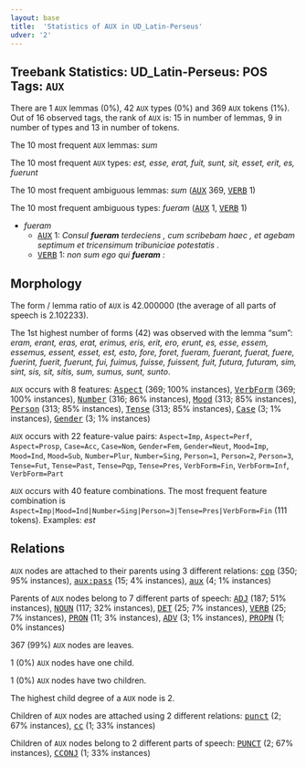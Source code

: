 ```yaml
---
layout: base
title:  'Statistics of AUX in UD_Latin-Perseus'
udver: '2'
---
```


## Treebank Statistics: UD_Latin-Perseus: POS Tags: `AUX`

There are 1 `AUX` lemmas (0%), 42 `AUX` types (0%) and 369 `AUX` tokens (1%).
Out of 16 observed tags, the rank of `AUX` is: 15 in number of lemmas, 9 in number of types and 13 in number of tokens.

The 10 most frequent `AUX` lemmas: <em>sum</em>

The 10 most frequent `AUX` types:  <em>est, esse, erat, fuit, sunt, sit, esset, erit, es, fuerunt</em>

The 10 most frequent ambiguous lemmas: <em>sum</em> (<tt><a href="la_perseus-pos-AUX.html">AUX</a></tt> 369, <tt><a href="la_perseus-pos-VERB.html">VERB</a></tt> 1)

The 10 most frequent ambiguous types:  <em>fueram</em> (<tt><a href="la_perseus-pos-AUX.html">AUX</a></tt> 1, <tt><a href="la_perseus-pos-VERB.html">VERB</a></tt> 1)


* <em>fueram</em>
  * <tt><a href="la_perseus-pos-AUX.html">AUX</a></tt> 1: <em>Consul <b>fueram</b> terdeciens , cum scribebam haec , et agebam septimum et tricensimum tribuniciae potestatis .</em>
  * <tt><a href="la_perseus-pos-VERB.html">VERB</a></tt> 1: <em>non sum ego qui <b>fueram</b> :</em>

## Morphology

The form / lemma ratio of `AUX` is 42.000000 (the average of all parts of speech is 2.102233).

The 1st highest number of forms (42) was observed with the lemma “sum”: <em>eram, erant, eras, erat, erimus, eris, erit, ero, erunt, es, esse, essem, essemus, essent, esset, est, esto, fore, foret, fueram, fuerant, fuerat, fuere, fuerint, fuerit, fuerunt, fui, fuimus, fuisse, fuissent, fuit, futura, futuram, sim, sint, sis, sit, sitis, sum, sumus, sunt, sunto</em>.

`AUX` occurs with 8 features: <tt><a href="la_perseus-feat-Aspect.html">Aspect</a></tt> (369; 100% instances), <tt><a href="la_perseus-feat-VerbForm.html">VerbForm</a></tt> (369; 100% instances), <tt><a href="la_perseus-feat-Number.html">Number</a></tt> (316; 86% instances), <tt><a href="la_perseus-feat-Mood.html">Mood</a></tt> (313; 85% instances), <tt><a href="la_perseus-feat-Person.html">Person</a></tt> (313; 85% instances), <tt><a href="la_perseus-feat-Tense.html">Tense</a></tt> (313; 85% instances), <tt><a href="la_perseus-feat-Case.html">Case</a></tt> (3; 1% instances), <tt><a href="la_perseus-feat-Gender.html">Gender</a></tt> (3; 1% instances)

`AUX` occurs with 22 feature-value pairs: `Aspect=Imp`, `Aspect=Perf`, `Aspect=Prosp`, `Case=Acc`, `Case=Nom`, `Gender=Fem`, `Gender=Neut`, `Mood=Imp`, `Mood=Ind`, `Mood=Sub`, `Number=Plur`, `Number=Sing`, `Person=1`, `Person=2`, `Person=3`, `Tense=Fut`, `Tense=Past`, `Tense=Pqp`, `Tense=Pres`, `VerbForm=Fin`, `VerbForm=Inf`, `VerbForm=Part`

`AUX` occurs with 40 feature combinations.
The most frequent feature combination is `Aspect=Imp|Mood=Ind|Number=Sing|Person=3|Tense=Pres|VerbForm=Fin` (111 tokens).
Examples: <em>est</em>


## Relations

`AUX` nodes are attached to their parents using 3 different relations: <tt><a href="la_perseus-dep-cop.html">cop</a></tt> (350; 95% instances), <tt><a href="la_perseus-dep-aux-pass.html">aux:pass</a></tt> (15; 4% instances), <tt><a href="la_perseus-dep-aux.html">aux</a></tt> (4; 1% instances)

Parents of `AUX` nodes belong to 7 different parts of speech: <tt><a href="la_perseus-pos-ADJ.html">ADJ</a></tt> (187; 51% instances), <tt><a href="la_perseus-pos-NOUN.html">NOUN</a></tt> (117; 32% instances), <tt><a href="la_perseus-pos-DET.html">DET</a></tt> (25; 7% instances), <tt><a href="la_perseus-pos-VERB.html">VERB</a></tt> (25; 7% instances), <tt><a href="la_perseus-pos-PRON.html">PRON</a></tt> (11; 3% instances), <tt><a href="la_perseus-pos-ADV.html">ADV</a></tt> (3; 1% instances), <tt><a href="la_perseus-pos-PROPN.html">PROPN</a></tt> (1; 0% instances)

367 (99%) `AUX` nodes are leaves.

1 (0%) `AUX` nodes have one child.

1 (0%) `AUX` nodes have two children.

The highest child degree of a `AUX` node is 2.

Children of `AUX` nodes are attached using 2 different relations: <tt><a href="la_perseus-dep-punct.html">punct</a></tt> (2; 67% instances), <tt><a href="la_perseus-dep-cc.html">cc</a></tt> (1; 33% instances)

Children of `AUX` nodes belong to 2 different parts of speech: <tt><a href="la_perseus-pos-PUNCT.html">PUNCT</a></tt> (2; 67% instances), <tt><a href="la_perseus-pos-CCONJ.html">CCONJ</a></tt> (1; 33% instances)

